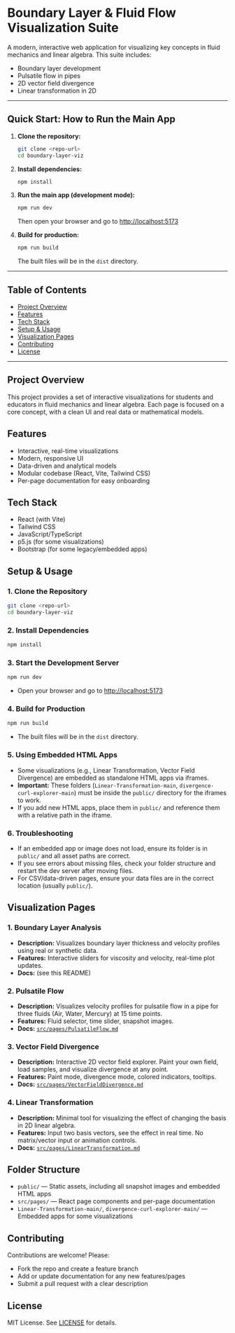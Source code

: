 # Boundary Layer & Fluid Flow Visualization Suite

A modern, interactive web application for visualizing key concepts in fluid mechanics and linear algebra. This suite includes:
- Boundary layer development
- Pulsatile flow in pipes
- 2D vector field divergence
- Linear transformation in 2D

---

## Quick Start: How to Run the Main App

1. **Clone the repository:**
   ```bash
   git clone <repo-url>
   cd boundary-layer-viz
   ```
2. **Install dependencies:**
   ```bash
   npm install
   ```
3. **Run the main app (development mode):**
   ```bash
   npm run dev
   ```
   Then open your browser and go to [http://localhost:5173](http://localhost:5173)

4. **Build for production:**
   ```bash
   npm run build
   ```
   The built files will be in the `dist` directory.

---

## Table of Contents
- [Project Overview](#project-overview)
- [Features](#features)
- [Tech Stack](#tech-stack)
- [Setup & Usage](#setup--usage)
- [Visualization Pages](#visualization-pages)
- [Contributing](#contributing)
- [License](#license)

---

## Project Overview
This project provides a set of interactive visualizations for students and educators in fluid mechanics and linear algebra. Each page is focused on a core concept, with a clean UI and real data or mathematical models.

## Features
- Interactive, real-time visualizations
- Modern, responsive UI
- Data-driven and analytical models
- Modular codebase (React, Vite, Tailwind CSS)
- Per-page documentation for easy onboarding

## Tech Stack
- React (with Vite)
- Tailwind CSS
- JavaScript/TypeScript
- p5.js (for some visualizations)
- Bootstrap (for some legacy/embedded apps)

## Setup & Usage

### 1. Clone the Repository
```bash
git clone <repo-url>
cd boundary-layer-viz
```

### 2. Install Dependencies
```bash
npm install
```

### 3. Start the Development Server
```bash
npm run dev
```
- Open your browser and go to [http://localhost:5173](http://localhost:5173)

### 4. Build for Production
```bash
npm run build
```
- The built files will be in the `dist` directory.

### 5. Using Embedded HTML Apps
- Some visualizations (e.g., Linear Transformation, Vector Field Divergence) are embedded as standalone HTML apps via iframes.
- **Important:** These folders (`Linear-Transformation-main`, `divergence-curl-explorer-main`) must be inside the `public/` directory for the iframes to work.
- If you add new HTML apps, place them in `public/` and reference them with a relative path in the iframe.

### 6. Troubleshooting
- If an embedded app or image does not load, ensure its folder is in `public/` and all asset paths are correct.
- If you see errors about missing files, check your folder structure and restart the dev server after moving files.
- For CSV/data-driven pages, ensure your data files are in the correct location (usually `public/`).

## Visualization Pages

### 1. Boundary Layer Analysis
- **Description:** Visualizes boundary layer thickness and velocity profiles using real or synthetic data.
- **Features:** Interactive sliders for viscosity and velocity, real-time plot updates.
- **Docs:** (see this README)

### 2. Pulsatile Flow
- **Description:** Visualizes velocity profiles for pulsatile flow in a pipe for three fluids (Air, Water, Mercury) at 15 time points.
- **Features:** Fluid selector, time slider, snapshot images.
- **Docs:** [`src/pages/PulsatileFlow.md`](src/pages/PulsatileFlow.md)

### 3. Vector Field Divergence
- **Description:** Interactive 2D vector field explorer. Paint your own field, load samples, and visualize divergence at any point.
- **Features:** Paint mode, divergence mode, colored indicators, tooltips.
- **Docs:** [`src/pages/VectorFieldDivergence.md`](src/pages/VectorFieldDivergence.md)

### 4. Linear Transformation
- **Description:** Minimal tool for visualizing the effect of changing the basis in 2D linear algebra.
- **Features:** Input two basis vectors, see the effect in real time. No matrix/vector input or animation controls.
- **Docs:** [`src/pages/LinearTransformation.md`](src/pages/LinearTransformation.md)

## Folder Structure
- `public/` — Static assets, including all snapshot images and embedded HTML apps
- `src/pages/` — React page components and per-page documentation
- `Linear-Transformation-main/`, `divergence-curl-explorer-main/` — Embedded apps for some visualizations

## Contributing
Contributions are welcome! Please:
- Fork the repo and create a feature branch
- Add or update documentation for any new features/pages
- Submit a pull request with a clear description

## License
MIT License. See [LICENSE](LICENSE) for details.
